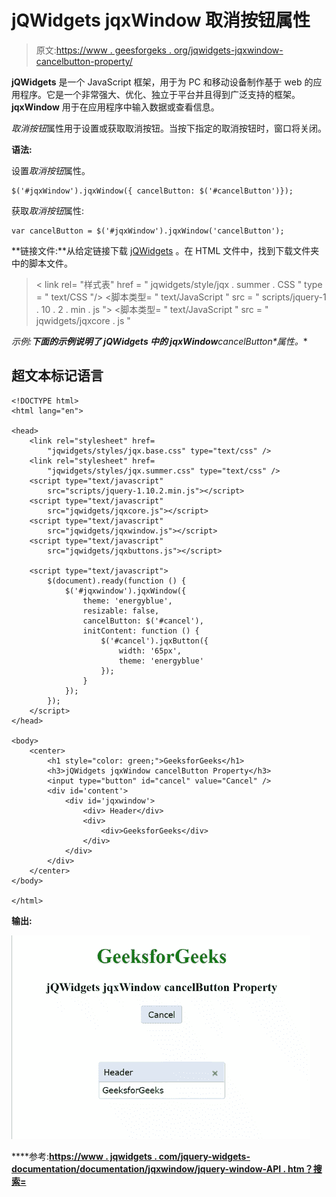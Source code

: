 # jQWidgets jqxWindow 取消按钮属性

> 原文:[https://www . geesforgeks . org/jqwidgets-jqxwindow-cancelbutton-property/](https://www.geeksforgeeks.org/jqwidgets-jqxwindow-cancelbutton-property/)

**jQWidgets** 是一个 JavaScript 框架，用于为 PC 和移动设备制作基于 web 的应用程序。它是一个非常强大、优化、独立于平台并且得到广泛支持的框架。 **jqxWindow** 用于在应用程序中输入数据或查看信息。

*取消按钮*属性用于设置或获取取消按钮。当按下指定的取消按钮时，窗口将关闭。

**语法:**

设置*取消按钮*属性。

```
$('#jqxWindow').jqxWindow({ cancelButton: $('#cancelButton')});  
```

获取*取消按钮*属性:

```
var cancelButton = $('#jqxWindow').jqxWindow('cancelButton'); 
```

**链接文件:**从给定链接下载 [jQWidgets](https://www.jqwidgets.com/download/) 。在 HTML 文件中，找到下载文件夹中的脚本文件。

> <link rel="”stylesheet”" href="”jqwidgets/styles/jqx.base.css”" type="”text/css”">
> < link rel= "样式表" href = " jqwidgets/style/jqx . summer . CSS " type = " text/CSS "/>
> <脚本类型= " text/JavaScript " src = " scripts/jquery-1 . 10 . 2 . min . js "></脚本>
> <脚本类型= " text/JavaScript " src = " jqwidgets/jqxcore . js "

**示例:**下面的示例说明了 jQWidgets 中的 jqxWindow***cancelButton*属性。**

## **超文本标记语言**

```
<!DOCTYPE html>
<html lang="en">

<head>
    <link rel="stylesheet" href=
        "jqwidgets/styles/jqx.base.css" type="text/css" />
    <link rel="stylesheet" href=
        "jqwidgets/styles/jqx.summer.css" type="text/css" />
    <script type="text/javascript" 
        src="scripts/jquery-1.10.2.min.js"></script>
    <script type="text/javascript" 
        src="jqwidgets/jqxcore.js"></script>
    <script type="text/javascript" 
        src="jqwidgets/jqxwindow.js"></script>
    <script type="text/javascript" 
        src="jqwidgets/jqxbuttons.js"></script>

    <script type="text/javascript">
        $(document).ready(function () {
            $('#jqxwindow').jqxWindow({
                theme: 'energyblue',
                resizable: false,
                cancelButton: $('#cancel'),
                initContent: function () {
                    $('#cancel').jqxButton({
                        width: '65px',
                        theme: 'energyblue'
                    });
                }
            });
        });
    </script>
</head>

<body>
    <center>
        <h1 style="color: green;">GeeksforGeeks</h1>
        <h3>jQWidgets jqxWindow cancelButton Property</h3>
        <input type="button" id="cancel" value="Cancel" />
        <div id='content'>
            <div id='jqxwindow'>
                <div> Header</div>
                <div>
                    <div>GeeksforGeeks</div>
                </div>
            </div>
        </div>
    </center>
</body>

</html>
```

****输出:****

**![](img/0a4990f5c951d7311042942f4dc7a2d3.png)**

****参考:**[https://www . jqwidgets . com/jquery-widgets-documentation/documentation/jqxwindow/jquery-window-API . htm？搜索=](https://www.jqwidgets.com/jquery-widgets-documentation/documentation/jqxwindow/jquery-window-api.htm?search=)**